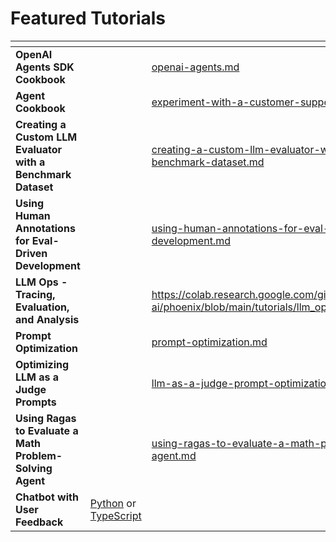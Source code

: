 # Featured Tutorials

<table data-view="cards"><thead><tr><th></th><th></th><th data-hidden data-card-target data-type="content-ref"></th><th data-hidden data-card-cover data-type="files"></th></tr></thead><tbody><tr><td><strong>OpenAI Agents SDK Cookbook</strong> </td><td></td><td><a href="agent-workflow-patterns/openai-agents.md">openai-agents.md</a></td><td><a href=".gitbook/assets/image.avif">image.avif</a></td></tr><tr><td><strong>Agent Cookbook</strong></td><td></td><td><a href="datasets-and-experiments/experiment-with-a-customer-support-agent.md">experiment-with-a-customer-support-agent.md</a></td><td><a href=".gitbook/assets/Screenshot 2025-04-21 at 10.52.50 PM.png">Screenshot 2025-04-21 at 10.52.50 PM.png</a></td></tr><tr><td><strong>Creating a Custom LLM Evaluator with a Benchmark Dataset</strong></td><td></td><td><a href="human-in-the-loop-workflows/creating-a-custom-llm-evaluator-with-a-benchmark-dataset.md">creating-a-custom-llm-evaluator-with-a-benchmark-dataset.md</a></td><td><a href=".gitbook/assets/custom_llm_eval_cookbook_thumbnail.png">custom_llm_eval_cookbook_thumbnail.png</a></td></tr><tr><td><strong>Using Human Annotations for Eval-Driven Development</strong></td><td></td><td><a href="human-in-the-loop-workflows/using-human-annotations-for-eval-driven-development.md">using-human-annotations-for-eval-driven-development.md</a></td><td><a href=".gitbook/assets/annotation-cookbook-thumbnail.png">annotation-cookbook-thumbnail.png</a></td></tr><tr><td><strong>LLM Ops - Tracing, Evaluation, and Analysis</strong></td><td></td><td><a href="https://colab.research.google.com/github/Arize-ai/phoenix/blob/main/tutorials/llm_ops_overview.ipynb">https://colab.research.google.com/github/Arize-ai/phoenix/blob/main/tutorials/llm_ops_overview.ipynb</a></td><td><a href=".gitbook/assets/de2.avif">de2.avif</a></td></tr><tr><td><strong>Prompt Optimization</strong></td><td></td><td><a href="prompt-engineering/prompt-optimization.md">prompt-optimization.md</a></td><td><a href=".gitbook/assets/Screenshot 2025-04-14 at 6.11.24 PM.png">Screenshot 2025-04-14 at 6.11.24 PM.png</a></td></tr><tr><td><strong>Optimizing LLM as a Judge Prompts</strong></td><td></td><td><a href="prompt-engineering/llm-as-a-judge-prompt-optimization.md">llm-as-a-judge-prompt-optimization.md</a></td><td><a href=".gitbook/assets/Few-Shot Prompting - thumbnail.jpg">Few-Shot Prompting - thumbnail.jpg</a></td></tr><tr><td><strong>Using Ragas to Evaluate a Math Problem-Solving Agent</strong></td><td></td><td><a href="evaluation/using-ragas-to-evaluate-a-math-problem-solving-agent.md">using-ragas-to-evaluate-a-math-problem-solving-agent.md</a></td><td><a href=".gitbook/assets/Ragas.jpg">Ragas.jpg</a></td></tr><tr><td><strong>Chatbot with User Feedback</strong></td><td><a href="https://github.com/Arize-ai/phoenix/tree/main/examples/manually-instrumented-chatbot">Python</a> or <a href="https://github.com/Arize-ai/openinference/tree/main/js/examples/openai">TypeScript</a></td><td></td><td><a href=".gitbook/assets/Screenshot 2025-04-14 at 5.59.34 PM.png">Screenshot 2025-04-14 at 5.59.34 PM.png</a></td></tr></tbody></table>
